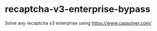 # recaptcha-v3-enterprise-bypass
Solve any recaptcha v3 enterprise using https://www.capsolver.com/



                                                                                                                                                                          